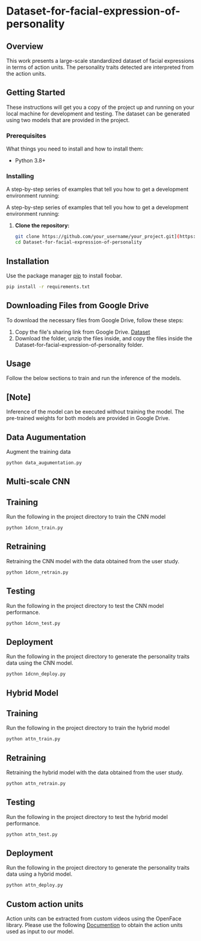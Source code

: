 # Dataset-for-facial-expression-of-personality


## Overview

This work presents a large-scale standardized dataset of facial expressions in terms of action units. The personality traits detected are interpreted from the action units.

## Getting Started

These instructions will get you a copy of the project up and running on your local machine for development and testing. The dataset can be generated using two models that are provided in the project.

### Prerequisites

What things you need to install and how to install them:

- Python 3.8+

### Installing

A step-by-step series of examples that tell you how to get a development environment running:

A step-by-step series of examples that tell you how to get a development environment running:

1. **Clone the repository:**
   ```bash
   git clone https://github.com/your_username/your_project.git](https://github.com/kodavatiSrikar/Dataset-for-facial-expression-of-personality.git
   cd Dataset-for-facial-expression-of-personality
   ```
## Installation

Use the package manager [pip](https://pip.pypa.io/en/stable/) to install foobar.

```bash
pip install -r requirements.txt
```

## Downloading Files from Google Drive

To download the necessary files from Google Drive, follow these steps:

1. Copy the file's sharing link from Google Drive.
   [Dataset](https://drive.google.com/drive/folders/1n9G8FeW_8PeC4JbNj_1vFRuOEVretTGw?usp=drive_link)
2. Download the folder, unzip the files inside, and copy the files inside the Dataset-for-facial-expression-of-personality folder.

## Usage

Follow the below sections to train and run the inference of the models. 

## [Note]

Inference of the model can be executed without training the model. The pre-trained weights for both models are provided in Google Drive.

## Data Augumentation
Augment the training data
```bash
python data_augumentation.py
```

## Multi-scale CNN

## Training

Run the following in the project directory to train the CNN model

```bash
python 1dcnn_train.py
```

## Retraining

Retraining the CNN model with the data obtained from the user study.

```bash
python 1dcnn_retrain.py
```

## Testing

Run the following in the project directory to test the CNN model performance.

```bash
python 1dcnn_test.py
```

## Deployment

Run the following in the project directory to generate the personality traits data using the CNN model.

```bash
python 1dcnn_deploy.py
```

## Hybrid Model

## Training

Run the following in the project directory to train the hybrid model

```bash
python attn_train.py
```


## Retraining

Retraining the hybrid model with the data obtained from the user study.

```bash
python attn_retrain.py
```
## Testing

Run the following in the project directory to test the hybrid model performance.

```bash
python attn_test.py
```

## Deployment

Run the following in the project directory to generate the personality traits data using a hybrid model.

```bash
python attn_deploy.py
```

## Custom action units

Action units can be extracted from custom videos using the OpenFace library. Please use the following [Documention](https://github.com/TadasBaltrusaitis/OpenFace/wiki) to obtain the action units used as input to our model.


